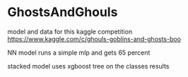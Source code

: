 # GhostsAndGhouls

model and data for this kaggle competition https://www.kaggle.com/c/ghouls-goblins-and-ghosts-boo

NN model runs a simple mlp and gets 65 percent

stacked model uses xgboost tree on the classes results
